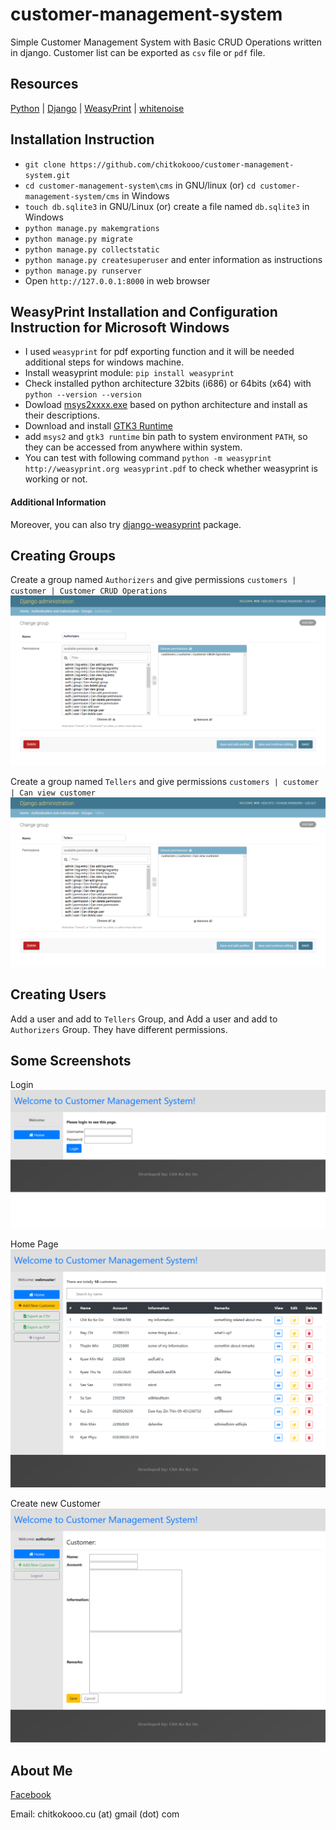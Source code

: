 # customer-management-system #

Simple Customer Management System with Basic CRUD Operations written in django.
Customer list can be exported as `csv` file or `pdf` file. 



## Resources ##

[Python](https://python.org) | [Django](https://www.djangoproject.com) | [WeasyPrint](https://weasyprint.org/) | [whitenoise](https://github.com/evansd/whitenoise)



## Installation Instruction ##

- `git clone https://github.com/chitkokooo/customer-management-system.git`
- `cd customer-management-system\cms` in GNU/linux (or) `cd customer-management-system/cms` in Windows
- `touch db.sqlite3` in GNU/Linux (or) create a file named `db.sqlite3` in Windows
- `python manage.py makemgrations`
- `python manage.py migrate`
- `python manage.py collectstatic`
- `python manage.py createsuperuser` and enter information as instructions
- `python manage.py runserver`
- Open `http://127.0.0.1:8000` in web browser



## WeasyPrint Installation  and Configuration Instruction for Microsoft Windows ##

- I used `weasyprint` for pdf exporting function and it will be needed additional steps for windows machine.
- Install weasyprint module: `pip install weasyprint`
- Check installed python architecture 32bits (i686) or 64bits (x64) with `python --version --version`
- Dowload [msys2xxxx.exe](https://www.msys2.org/) based on python architecture and install as their descriptions.
- Download and install [GTK3 Runtime](https://sourceforge.net/projects/gtk-win/files/latest/download)
- add `msys2` and `gtk3 runtime` bin path to system environment `PATH`, so they can be accessed from anywhere within system.
- You can test with following command `python -m weasyprint http://weasyprint.org weasyprint.pdf` to check whether weasyprint is working or not.



#### Additional Information ###

Moreover, you can also try [django-weasyprint](https://github.com/fdemmer/django-weasyprint) package.



## Creating Groups ##
Create a group named `Authorizers` and give permissions `customers | customer | Customer CRUD Operations`
![auth_group](resources/2_authorizers_group.png)

Create a group named `Tellers` and give permissions `customers | customer | Can view customer`
![teller_group](resources/4_tellers_group.png)



## Creating Users ##
Add a user and add to `Tellers` Group, and Add a user and add to `Authorizers` Group.
They have different permissions.



## Some Screenshots ##

Login
![login](resources/1_login_page.png)

Home Page
![home](resources/5_home_page.png)

Create new Customer
![new_customer](resources/3_add_new_customer.png)



## About Me ##

[Facebook](https://www.faceboook.com/artisan443)

Email: chitkokooo.cu (at) gmail (dot) com

